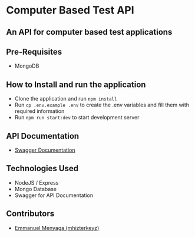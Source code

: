 # Computer Based Test API

## An API for computer based test applications

## Pre-Requisites

- MongoDB

## How to Install and run the application

- Clone the application and run `npm install`
- Run `cp .env.example .env` to create the .env variables and fill them with required information
- Run `npm run start:dev` to start development server

## API Documentation

- [Swagger Documentation]()

## Technologies Used

- NodeJS / Express
- Mongo Database
- Swagger for API Documentation

## Contributors

- [Emmanuel Menyaga (mhizterkeyz)](https://github.com/mhizterkeyz)
